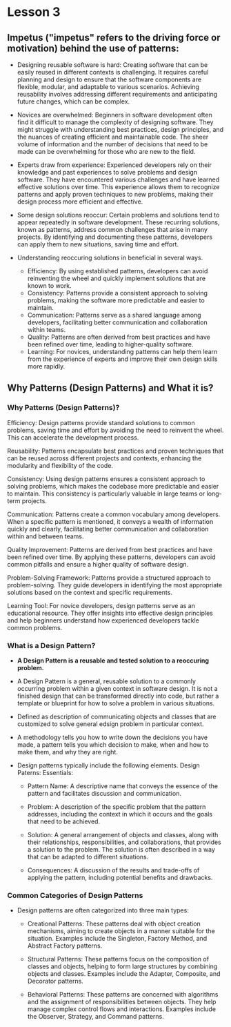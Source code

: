 # Lesson 3

## Impetus ("impetus" refers to the driving force or motivation) behind the use of patterns:
- Designing reusable software is hard: Creating software that can be easily reused in different contexts is challenging. It requires careful planning and design to ensure that the software components are flexible, modular, and adaptable to various scenarios. Achieving reusability involves addressing different requirements and anticipating future changes, which can be complex.
  
- Novices are overwhelmed: Beginners in software development often find it difficult to manage the complexity of designing software. They might struggle with understanding best practices, design principles, and the nuances of creating efficient and maintainable code. The sheer volume of information and the number of decisions that need to be made can be overwhelming for those who are new to the field.
  
- Experts draw from experience: Experienced developers rely on their knowledge and past experiences to solve problems and design software. They have encountered various challenges and have learned effective solutions over time. This experience allows them to recognize patterns and apply proven techniques to new problems, making their design process more efficient and effective.
  
- Some design solutions reoccur: Certain problems and solutions tend to appear repeatedly in software development. These recurring solutions, known as patterns, address common challenges that arise in many projects. By identifying and documenting these patterns, developers can apply them to new situations, saving time and effort.

- Understanding reoccuring solutions in beneficial in several ways.
   - Efficiency: By using established patterns, developers can avoid reinventing the wheel and quickly implement solutions that are known to work.
   - Consistency: Patterns provide a consistent approach to solving problems, making the software more predictable and easier to maintain.
   - Communication: Patterns serve as a shared language among developers, facilitating better communication and collaboration within teams.
   - Quality: Patterns are often derived from best practices and have been refined over time, leading to higher-quality software.
   - Learning: For novices, understanding patterns can help them learn from the experience of experts and improve their own design skills more rapidly.

## Why Patterns (Design Patterns) and What it is?
### Why Patterns (Design Patterns)?
Efficiency: Design patterns provide standard solutions to common problems, saving time and effort by avoiding the need to reinvent the wheel. This can accelerate the development process.

Reusability: Patterns encapsulate best practices and proven techniques that can be reused across different projects and contexts, enhancing the modularity and flexibility of the code.

Consistency: Using design patterns ensures a consistent approach to solving problems, which makes the codebase more predictable and easier to maintain. This consistency is particularly valuable in large teams or long-term projects.

Communication: Patterns create a common vocabulary among developers. When a specific pattern is mentioned, it conveys a wealth of information quickly and clearly, facilitating better communication and collaboration within and between teams.

Quality Improvement: Patterns are derived from best practices and have been refined over time. By applying these patterns, developers can avoid common pitfalls and ensure a higher quality of software design.

Problem-Solving Framework: Patterns provide a structured approach to problem-solving. They guide developers in identifying the most appropriate solutions based on the context and specific requirements.

Learning Tool: For novice developers, design patterns serve as an educational resource. They offer insights into effective design principles and help beginners understand how experienced developers tackle common problems.

### What is a Design Pattern?
- **A Design Pattern is a reusable and tested solution to a reoccuring problem.**
- A Design Pattern is a general, reusable solution to a commonly occurring problem within a given context in software design. It is not a finished design that can be transformed directly into code, but rather a template or blueprint for how to solve a problem in various situations.
- Defined as description of communicating objects and classes that are customized to solve general edsign problem in particular context.
- A methodology tells you how to write down the decisions you have made, a pattern tells you which decision to make, when and how to make them, and why they are right.

- Design patterns typically include the following elements.  Design Paterns: Essentials:
  
  - Pattern Name: A descriptive name that conveys the essence of the pattern and facilitates discussion and communication.
  
  - Problem: A description of the specific problem that the pattern addresses, including the context in which it occurs and the goals that need to be achieved.
  
  - Solution: A general arrangement of objects and classes, along with their relationships, responsibilities, and collaborations, that provides a solution to the problem. The solution is often described in a way that can be adapted to different situations.
  
  - Consequences: A discussion of the results and trade-offs of applying the pattern, including potential benefits and drawbacks.

### Common Categories of Design Patterns
- Design patterns are often categorized into three main types:

  - Creational Patterns: These patterns deal with object creation mechanisms, aiming to create objects in a manner suitable for the situation. Examples include the Singleton, Factory Method, and Abstract Factory patterns.
  
  - Structural Patterns: These patterns focus on the composition of classes and objects, helping to form large structures by combining objects and classes. Examples include the Adapter, Composite, and Decorator patterns.
  
  - Behavioral Patterns: These patterns are concerned with algorithms and the assignment of responsibilities between objects. They help manage complex control flows and interactions. Examples include the Observer, Strategy, and Command patterns.
